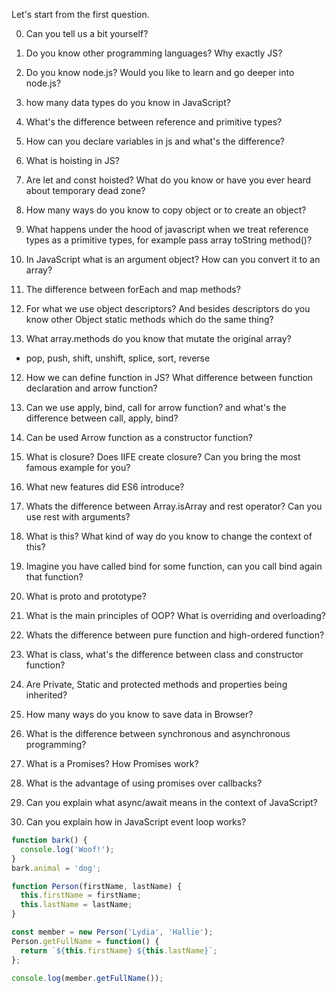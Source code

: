 
Let's start from the first question.

0. Can you tell us a bit yourself?
0. Do you know other programming languages? Why exactly JS? 
0. Do you know node.js? Would you like to learn and go deeper into node.js?

1. how many data types do you know in JavaScript?

2. What's the difference between reference and primitive types?

3. How can you declare variables in js and what's the difference?

4. What is hoisting in JS? 

5. Are let and const hoisted? What do you know or have you ever heard about temporary dead zone?

6. How many ways do you know to copy object or to create an object?

7. What happens under the hood of javascript when we treat reference types as a primitive types, for example pass array toString method()?

8. In JavaScript what is an argument object? How can you convert it to an array?

9. The difference between forEach and map methods?

10. For what we use object descriptors? And besides descriptors do you know other Object static methods which do the same thing?

11. What array.methods do you know that mutate the original array?
- pop, push, shift, unshift, splice, sort, reverse

12. How we can define function in JS? What difference between function declaration and arrow function?

13. Can we use apply, bind, call for arrow function? and what's the difference between call, apply, bind?

14. Can be used Arrow function as a constructor function? 

15. What is closure? Does IIFE create closure? Can you bring the most famous example for you?

16. What new features did ES6 introduce?

17. Whats the difference between Array.isArray and rest operator? Can you use rest with arguments?

18. What is this? What kind of way do you know to change the context of this?

19. Imagine you have called bind for some function, can you call bind again that function?

20. What is proto and prototype?

21. What is the main principles of OOP? What is overriding and overloading?

22. Whats the difference between pure function and high-ordered function?

23. What is class, what's the difference between class and constructor function?

24. Are Private, Static and protected methods and properties being inherited?

25. How many ways do you know to save data in Browser?

26. What is the difference between synchronous and asynchronous programming?

27. What is a Promises? How Promises work?

29. What is the advantage of using promises over callbacks?

30. Can you explain what async/await means in the context of JavaScript?

31. Can you explain how in JavaScript event loop works?

```js
function bark() {
  console.log('Woof!');
}
bark.animal = 'dog';
```

```js
function Person(firstName, lastName) {
  this.firstName = firstName;
  this.lastName = lastName;
}

const member = new Person('Lydia', 'Hallie');
Person.getFullName = function() {
  return `${this.firstName} ${this.lastName}`;
};

console.log(member.getFullName());
```













